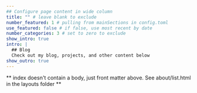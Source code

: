 ```yaml
---
## Configure page content in wide column
title: "" # leave blank to exclude
number_featured: 1 # pulling from mainSections in config.toml
use_featured: false # if false, use most recent by date
number_categories: 3 # set to zero to exclude
show_intro: true
intro: |
  ## Blog
  Check out my blog, projects, and other content below
show_outro: true
---
```


** index doesn't contain a body, just front matter above.
See about/list.html in the layouts folder **
